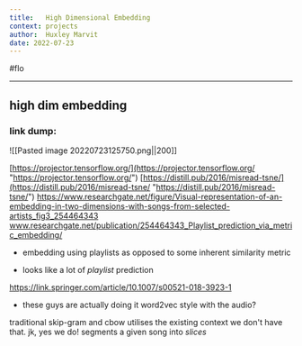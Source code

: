 ```yaml
---
title:   High Dimensional Embedding
context: projects
author:  Huxley Marvit
date: 2022-07-23
---
```


#flo

***

## high dim embedding
### link dump:
![[Pasted image 20220723125750.png||200]]

[https://projector.tensorflow.org/](https://projector.tensorflow.org/ "https://projector.tensorflow.org/")
[https://distill.pub/2016/misread-tsne/](https://distill.pub/2016/misread-tsne/ "https://distill.pub/2016/misread-tsne/")
https://www.researchgate.net/figure/Visual-representation-of-an-embedding-in-two-dimensions-with-songs-from-selected-artists_fig3_254464343
www.researchgate.net/publication/254464343_Playlist_prediction_via_metric_embedding/
- embedding using playlists as opposed to some inherent similarity metric

- looks like a lot of *playlist* prediction

https://link.springer.com/article/10.1007/s00521-018-3923-1
-  these guys are actually doing it word2vec style with the audio?

traditional skip-gram and cbow utilises the existing context 
we don't have that.
jk, yes we do! segments a given song into *slices*












